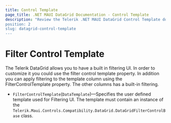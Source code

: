 ```yaml
---
title: Control Template
page_title: .NET MAUI DataGrid Documentation - Control Template
description: "Review the Telerik .NET MAUI DataGrid Control Template documentation article to learn more about applying custom filter to the DataGrid using FilterControlTemplate property.
position: 2
slug: datagrid-control-template
---
```


# Filter Control Template

The Telerik DataGrid allows you to have a built in filtering UI. In order to customize it you could use the filter control template property. In addition you can apply filtering to the template column using the FilterControlTemplate property. The other columns has a built-in filtering.

* `FilterControlTemplate`(`DataTemplate`)&mdash;Specifies the user defined template used for Filtering UI. The template must contain an instance of the `Telerik.Maui.Controls.Compatibility.DataGrid.DataGridFilterControlBase` class. 

